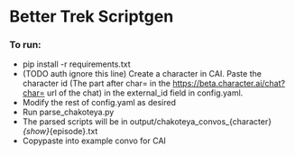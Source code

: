 # Better Trek Scriptgen

### To run:

- pip install -r requirements.txt
- (TODO auth ignore this line) Create a character in CAI. Paste the character id (The part after char= in the https://beta.character.ai/chat?char= url of the chat) in the external_id field in config.yaml.
- Modify the rest of config.yaml as desired
- Run parse_chakoteya.py
- The parsed scripts will be in output/chakoteya_convos_{character}_{show}_{episode}.txt
- Copypaste into example convo for CAI
